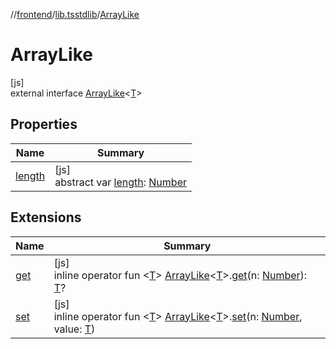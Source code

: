 //[frontend](../../../index.md)/[lib.tsstdlib](../index.md)/[ArrayLike](index.md)

# ArrayLike

[js]\
external interface [ArrayLike](index.md)&lt;[T](index.md)&gt;

## Properties

| Name | Summary |
|---|---|
| [length](length.md) | [js]<br>abstract var [length](length.md): [Number](https://kotlinlang.org/api/latest/jvm/stdlib/kotlin/-number/index.html) |

## Extensions

| Name | Summary |
|---|---|
| [get](../get.md) | [js]<br>inline operator fun &lt;[T](../get.md)&gt; [ArrayLike](index.md)&lt;[T](../get.md)&gt;.[get](../get.md)(n: [Number](https://kotlinlang.org/api/latest/jvm/stdlib/kotlin/-number/index.html)): [T](../get.md)? |
| [set](../set.md) | [js]<br>inline operator fun &lt;[T](../set.md)&gt; [ArrayLike](index.md)&lt;[T](../set.md)&gt;.[set](../set.md)(n: [Number](https://kotlinlang.org/api/latest/jvm/stdlib/kotlin/-number/index.html), value: [T](../set.md)) |
